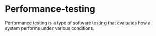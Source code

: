 # Performance-testing
Performance testing is a type of software  testing that evaluates how a system performs under various conditions.
